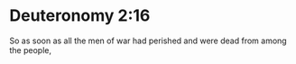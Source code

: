 # Deuteronomy 2:16

So as soon as all the men of war had perished and were dead from among the people,
